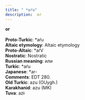 ```yaml
---
title: " *aŕu"
description:  or
---
```

<strong> or</strong><br><br>
<strong>Proto-Turkic</strong>:  *aŕu<br>
<strong>Altaic etymology</strong>:  Altaic etymology<br>
<strong> Proto-Altaic</strong>:  *aŕV<br>
<strong>Nostratic</strong>:  Nostratic<br>
<strong>Russian meaning</strong>:  или<br>
<strong>Turkic</strong>:  *aŕu<br>
<strong>Japanese</strong>:  *ar-<br>
<strong>Comments</strong>:  EDT 280.<br>
<strong>Old Turkic</strong>:  azu (OUygh.)<br>
<strong>Karakhanid</strong>:  azu (MK)<br>
<strong>Tuva</strong>:  azɨ<br>


